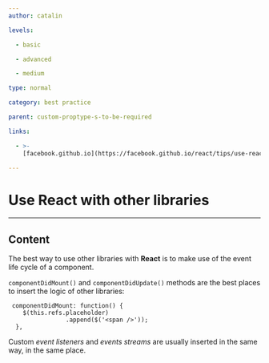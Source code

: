 ```yaml
---
author: catalin

levels:

  - basic

  - advanced

  - medium

type: normal

category: best practice

parent: custom-proptype-s-to-be-required

links:

  - >-
    [facebook.github.io](https://facebook.github.io/react/tips/use-react-with-other-libraries.html){website}

---
```

# Use **React** with other libraries

---
## Content

The best way to use other libraries with **React** is to make use of the event life cycle of a component.

 `componentDidMount()` and `componentDidUpdate()` methods are the best places to insert the logic of other libraries:


```
 componentDidMount: function() {
    $(this.refs.placeholder)
                .append($('<span />'));
  },
```

Custom *event listeners* and *events streams* are usually inserted in the same way, in the same place.
 
